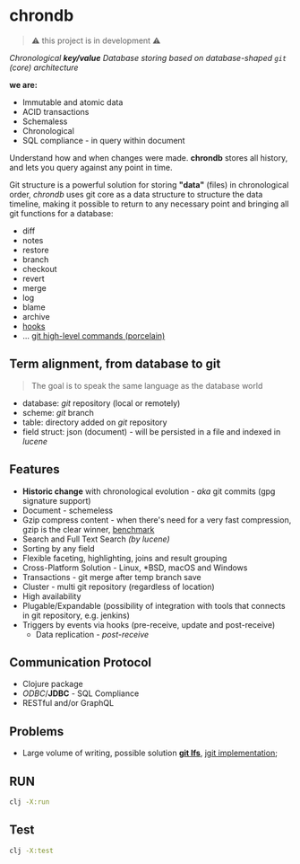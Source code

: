 # chrondb

> ⚠️ this project is in development ⚠️

_Chronological **key/value** Database storing based on database-shaped `git` (core) architecture_

**we are:**
- Immutable and atomic data
- ACID transactions
- Schemaless
- Chronological
- SQL compliance - in query within document

Understand how and when changes were made. **chrondb** stores all history, and lets you query against any point in time.

Git structure is a powerful solution for storing **"data"** (files) in chronological order, _chrondb_ uses git core as a data structure to structure the data timeline, making it possible to return to any necessary point and bringing all git functions for a database:

- diff
- notes
- restore
- branch
- checkout
- revert
- merge
- log
- blame
- archive
- [hooks](https://git-scm.com/docs/githooks#_hooks)
- ... [git high-level commands (porcelain)](https://git-scm.com/docs/git#_high_level_commands_porcelain)

## Term alignment, from database to git

> The goal is to speak the same language as the database world

- database: _git_ repository (local or remotely)
- scheme: _git_ branch
- table: directory added on _git_ repository
- field struct: json (document) - will be persisted in a file and indexed in _lucene_

## Features

- **Historic change** with chronological evolution - _aka_ git commits (gpg signature support)
- Document - schemeless
- Gzip compress content - when there's need for a very fast compression, gzip is the clear winner, [benchmark](https://tukaani.org/lzma/benchmarks.html)
- Search and Full Text Search _(by lucene)_
- Sorting by any field
- Flexible faceting, highlighting, joins and result grouping
- Cross-Platform Solution - Linux, \*BSD, macOS and Windows
- Transactions - git merge after temp branch save
- Cluster - multi git repository (regardless of location)
- High availability
- Plugable/Expandable (possibility of integration with tools that connects in git repository, e.g. jenkins)
- Triggers by events via hooks (pre-receive, update and post-receive)
  - Data replication - _post-receive_

## Communication Protocol
- Clojure package
- _ODBC_/**JDBC** - SQL Compliance
- RESTful and/or GraphQL

## Problems

- Large volume of writing, possible solution **[git lfs](https://git-lfs.github.com/)**, [jgit implementation](https://github.com/eclipse/jgit/blob/master/org.eclipse.jgit.lfs/src/org/eclipse/jgit/lfs/Lfs.java);

## RUN

```sh
clj -X:run
```

## Test

```sh
clj -X:test
```
